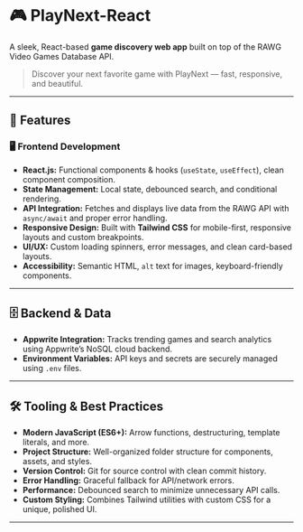# 🎮 PlayNext-React

A sleek, React-based **game discovery web app** built on top of the RAWG Video Games Database API.

> Discover your next favorite game with PlayNext — fast, responsive, and beautiful.

---

## 🚀 Features

### 🖥️ Frontend Development
- **React.js:** Functional components & hooks (`useState`, `useEffect`), clean component composition.
- **State Management:** Local state, debounced search, and conditional rendering.
- **API Integration:** Fetches and displays live data from the RAWG API with `async/await` and proper error handling.
- **Responsive Design:** Built with **Tailwind CSS** for mobile-first, responsive layouts and custom breakpoints.
- **UI/UX:** Custom loading spinners, error messages, and clean card-based layouts.
- **Accessibility:** Semantic HTML, `alt` text for images, keyboard-friendly components.

---

## 🗄️ Backend & Data
- **Appwrite Integration:** Tracks trending games and search analytics using Appwrite’s NoSQL cloud backend.
- **Environment Variables:** API keys and secrets are securely managed using `.env` files.

---

## 🛠️ Tooling & Best Practices
- **Modern JavaScript (ES6+):** Arrow functions, destructuring, template literals, and more.
- **Project Structure:** Well-organized folder structure for components, assets, and styles.
- **Version Control:** Git for source control with clean commit history.
- **Error Handling:** Graceful fallback for API/network errors.
- **Performance:** Debounced search to minimize unnecessary API calls.
- **Custom Styling:** Combines Tailwind utilities with custom CSS for a unique, polished UI.

---

